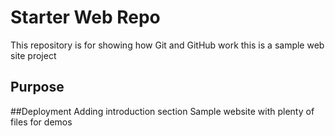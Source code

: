 # Starter Web Repo

This repository is for showing how Git and GitHub work
this is a sample web site project
## Purpose
##Deployment
Adding introduction section 
Sample website with plenty of files for demos